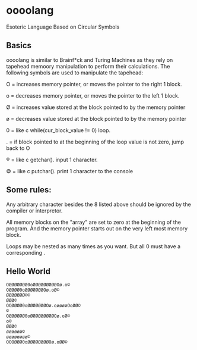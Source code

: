 # oooolang
Esoteric Language Based on Circular Symbols

## Basics
oooolang is similar to Brainf*ck and Turing Machines as they rely on tapehead memoory manipulation to perform their calculations. The following symbols are used to manipulate the tapehead:

O = increases memory pointer, or moves the pointer to the right 1 block.  

o = decreases memory pointer, or moves the pointer to the left 1 block.  

Ø = increases value stored at the block pointed to by the memory pointer  

ø = decreases value stored at the block pointed to by the memory pointer  

0 = like c while(cur_block_value != 0) loop.  

. = if block pointed to at the beginning of the loop value is not zero, jump back to O

® = like c getchar(). input 1 character.  

© = like c putchar(). print 1 character to the console  

## Some rules:
Any arbitrary character besides the 8 listed above should be ignored by the compiler or interpretor.

All memory blocks on the "array" are set to zero at the beginning of the program. And the memory pointer starts out on the very left most memory block.

Loops may be nested as many times as you want. But all 0 must have a corresponding .

## Hello World

```
OØØØØØØØ0oØØØØØØØØØOø.o©
OØØØØ0oØØØØØØØOø.oØ©
ØØØØØØØ©©
ØØØ©
OOØØØØ0oØØØØØØØOø.oøøøøOoØØ©
©
OØØØØØØ0oØØØØØØØØØOø.oØ©
o©
ØØØ©
øøøøøø©
øøøøøøøø©
OOOØØØ0oØØØØØØØØOø.oØØ©
```

